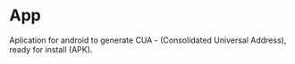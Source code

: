 # App
Aplication for android to generate CUA - (Consolidated Universal Address), ready for install (APK).
